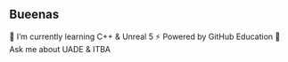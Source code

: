 ## Bueenas
  🌱 I’m currently learning C++ & Unreal 5
  ⚡ Powered by GitHub Education
  💬 Ask me about UADE & ITBA
<!--
**educhoba/educhoba** is a ✨ _special_ ✨ repository because its `README.md` (this file) appears on your GitHub profile.

Here are some ideas to get you started:

- 🔭 I’m currently working on ...
- 🌱 I’m currently learning ...
- 👯 I’m looking to collaborate on ...
- 🤔 I’m looking for help with ...
- 💬 Ask me about ...
-  ...
- 😄 Pronouns: ...
- ⚡ Fun fact: ...
-->
